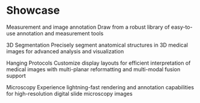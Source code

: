# Showcase




Measurement and image annotation
Draw from a robust library of easy-to-use annotation and measurement tools



3D Segmentation
Precisely segment anatomical structures in 3D medical images for advanced analysis and visualization



Hanging Protocols
Customize display layouts for efficient interpretation of medical images with multi-planar reformatting and multi-modal fusion support



Microscopy
Experience lightning-fast rendering and annotation capabilities for high-resolution digital slide microscopy images